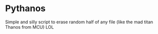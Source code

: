 # Pythanos
Simple and silly script to erase random half of any file (like the mad titan Thanos from MCU)
LOL
